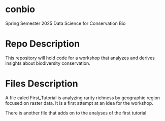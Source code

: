 # conbio

Spring Semester 2025 Data Science for Conservation Bio

# Repo Description
This repository will hold code for a workshop that analyzes and derives insights about biodiversity conservation. 

# Files Description
A file caled First_Tutorial is analyzing rarity richness by geographic region focused on raster data. It is a first attempt at an idea for the workshop.

There is another file that adds on to the analyses of the first tutorial.
